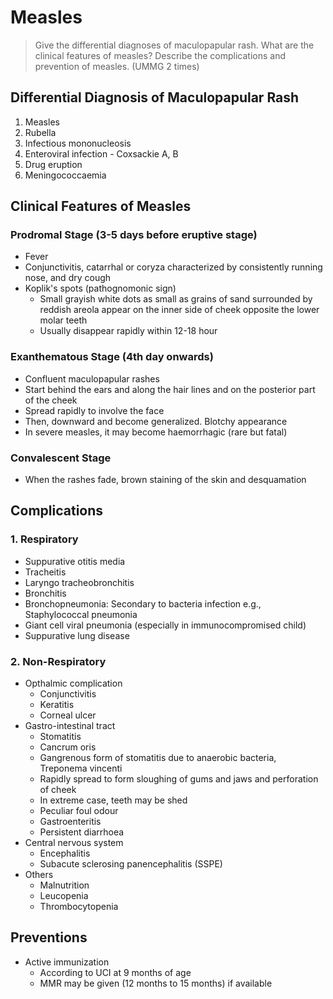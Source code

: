 # Measles

> Give the differential diagnoses of maculopapular rash. What are the clinical features of measles? Describe the complications and prevention of measles. (UMMG 2 times)

## Differential Diagnosis of Maculopapular Rash

1. Measles
1. Rubella
1. Infectious mononucleosis
1. Enteroviral infection - Coxsackie A, B
1. Drug eruption
1. Meningococcaemia

## Clinical Features of Measles

### Prodromal Stage (3-5 days before eruptive stage)

- Fever
- Conjunctivitis, catarrhal or coryza characterized by consistently running nose, and dry cough
- Koplik's spots (pathognomonic sign)
  - Small grayish white dots as small as grains of sand surrounded by reddish areola appear on the inner side of cheek opposite the lower molar teeth
  - Usually disappear rapidly within 12-18 hour

### Exanthematous Stage (4th day onwards)

- Confluent maculopapular rashes
- Start behind the ears and along the hair lines and on the posterior part of the cheek
- Spread rapidly to involve the face
- Then, downward and become generalized. Blotchy appearance
- In severe measles, it may become haemorrhagic (rare but fatal)

### Convalescent Stage

- When the rashes fade, brown staining of the skin and desquamation

## Complications

### 1. Respiratory

- Suppurative otitis media
- Tracheitis
- Laryngo tracheobronchitis
- Bronchitis
- Bronchopneumonia: Secondary to bacteria infection e.g., Staphylococcal pneumonia
- Giant cell viral pneumonia (especially in immunocompromised child)
- Suppurative lung disease

### 2. Non-Respiratory

- Opthalmic complication
  - Conjunctivitis
  - Keratitis
  - Corneal ulcer
- Gastro-intestinal tract
  - Stomatitis
  - Cancrum oris
  - Gangrenous form of stomatitis due to anaerobic bacteria, Treponema vincenti
  - Rapidly spread to form sloughing of gums and jaws and perforation of cheek
  - In extreme case, teeth may be shed
  - Peculiar foul odour
  - Gastroenteritis
  - Persistent diarrhoea
- Central nervous system
  - Encephalitis
  - Subacute sclerosing panencephalitis (SSPE)
- Others
  - Malnutrition
  - Leucopenia
  - Thrombocytopenia

## Preventions

- Active immunization
  - According to UCI at 9 months of age
  - MMR may be given (12 months to 15 months) if available
